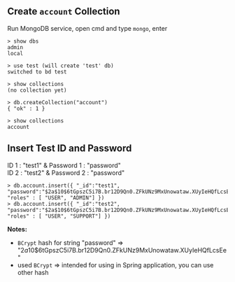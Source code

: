 
## Create `account` Collection
Run MongoDB service, open cmd and type `mongo`, enter
```
> show dbs
admin
local

> use test (will create 'test' db)
switched to bd test 

> show collections
(no collection yet)

> db.createCollection("account")
{ "ok" : 1 }

> show collections
account
```
## Insert Test ID and Password
ID 1 : "test1" & Password 1 : "password"    
ID 2 : "test2" & Password 2 : "password"   

```
> db.account.insert({ "_id":"test1", "password":"$2a$10$6tGpszC5i7B.br12D9Qn0.ZFkUNz9MxUnowataw.XUyIeHQfLcsEe", "roles" : [ "USER", "ADMIN"] })
> db.account.insert({ "_id":"test2", "password":"$2a$10$6tGpszC5i7B.br12D9Qn0.ZFkUNz9MxUnowataw.XUyIeHQfLcsEe", "roles" : [ "USER", "SUPPORT"] })
```
**Notes:**
* `BCrypt` hash for string "password" => "$2a$10$6tGpszC5i7B.br12D9Qn0.ZFkUNz9MxUnowataw.XUyIeHQfLcsEe" 
* used `BCrypt` => intended for using in Spring application, you can use other hash
